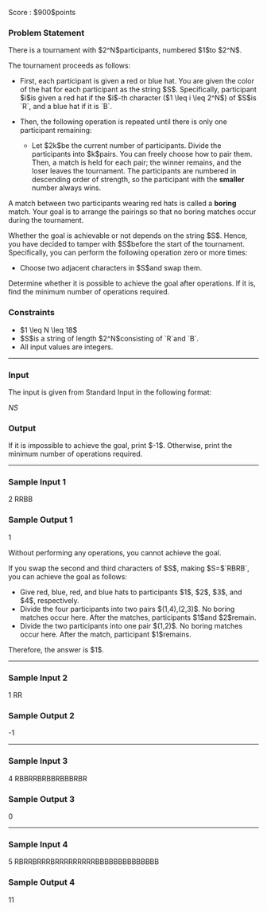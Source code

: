 
<div>

<span>

<span>

<p>
Score : $900$points
</p>

<div>

<section>

### **Problem Statement**

<p>
There is a tournament with $2^N$participants, numbered $1$to $2^N$.
</p>

<p>
The tournament proceeds as follows:
</p>

<ul>

<li>

<p>
First, each participant is given a red or blue hat.
You are given the color of the hat for each participant as the string $S$.
Specifically, participant $i$is given a red hat if the $i$-th character ($1 \leq i \leq 2^N$) of $S$is `R`, and a blue hat if it is `B`.
</p>

</li>

<li>

<p>
Then, the following operation is repeated until there is only one participant remaining:
</p>

<ul>

<li>
Let $2k$be the current number of participants. Divide the participants into $k$pairs.
You can freely choose how to pair them.
Then, a match is held for each pair; the winner remains, and the loser leaves the tournament.
The participants are numbered in descending order of strength, so the participant with the 
<strong>
smaller
</strong>
number always wins.
</li>

</ul>

</li>

</ul>

<p>
A match between two participants wearing red hats is called a 
<strong>
boring
</strong>
match.
Your goal is to arrange the pairings so that no boring matches occur during the tournament.
</p>

<p>
Whether the goal is achievable or not depends on the string $S$.
Hence, you have decided to tamper with $S$before the start of the tournament.
Specifically, you can perform the following operation zero or more times:
</p>

<ul>

<li>
Choose two adjacent characters in $S$and swap them.
</li>

</ul>

<p>
Determine whether it is possible to achieve the goal after operations.
If it is, find the minimum number of operations required.
</p>

</section>

</div>

<div>

<section>

### **Constraints**

<ul>

<li>
$1 \leq N \leq 18$
</li>

<li>
$S$is a string of length $2^N$consisting of `R`and `B`.
</li>

<li>
All input values are integers.
</li>

</ul>

</section>

</div>

---

<div>

<div>

<section>

### **Input**

<p>
The input is given from Standard Input in the following format:
</p>

<div>

$N$$S$
</div>

</section>

</div>

<div>

<section>

### **Output**

<p>
If it is impossible to achieve the goal, print $-1$.
Otherwise, print the minimum number of operations required.
</p>

</section>

</div>

</div>

---

<div>

<section>

### **Sample Input 1**

<div>

2
RRBB

</div>

</section>

</div>

<div>

<section>

### **Sample Output 1**

<div>

1

</div>

<p>
Without performing any operations, you cannot achieve the goal.
</p>

<p>
If you swap the second and third characters of $S$, making $S=$`RBRB`, you can achieve the goal as follows:
</p>

<ul>

<li>
Give red, blue, red, and blue hats to participants $1$, $2$, $3$, and $4$, respectively.
</li>

<li>
Divide the four participants into two pairs $(1,4),(2,3)$.
No boring matches occur here.
After the matches, participants $1$and $2$remain.
</li>

<li>
Divide the two participants into one pair $(1,2)$.
No boring matches occur here.
After the match, participant $1$remains.
</li>

</ul>

<p>
Therefore, the answer is $1$.
</p>

</section>

</div>

---

<div>

<section>

### **Sample Input 2**

<div>

1
RR

</div>

</section>

</div>

<div>

<section>

### **Sample Output 2**

<div>

-1

</div>

</section>

</div>

---

<div>

<section>

### **Sample Input 3**

<div>

4
RBBRRBRBBRBBBRBR

</div>

</section>

</div>

<div>

<section>

### **Sample Output 3**

<div>

0

</div>

</section>

</div>

---

<div>

<section>

### **Sample Input 4**

<div>

5
RBRRBRRRBRRRRRRRRRBBBBBBBBBBBBBB

</div>

</section>

</div>

<div>

<section>

### **Sample Output 4**

<div>

11

</div>

</section>

</div>

</span>

</span>

</div>
